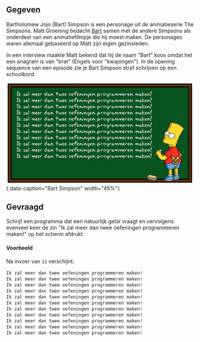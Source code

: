 ## Gegeven

Bartholomew Jojo (Bart) Simpson is een personage uit de animatieserie The Simpsons. Matt Groening bedacht <a href="https://nl.wikipedia.org/wiki/Bart_Simpson" target="_blank">Bart</a> samen met de andere Simpsons als onderdeel van een animatiefilmpje die hij moest maken. De personages waren allemaal gebaseerd op Matt zijn eigen gezinsleden.

In een interview maakte Matt bekend dat hij de naam "Bart" koos omdat het een anagram is van "brat" (Engels voor "kwajongen"). In de opening sequence van een episode zie je Bart Simpson straf schrijven op een schoolbord.

![Bart Simpson](media/bartsimpson.png "Bart Simpson"){:data-caption="Bart Simpson" width="45%"}

## Gevraagd
Schrijf een programma dat een natuurlijk getal vraagt en vervolgens evenveel keer de zin "Ik zal meer dan twee oefeningen programmeren maken!" op het scherm afdrukt.

#### Voorbeeld
Na invoer van `11` verschijnt:
```
Ik zal meer dan twee oefeningen programmeren maken!
Ik zal meer dan twee oefeningen programmeren maken!
Ik zal meer dan twee oefeningen programmeren maken!
Ik zal meer dan twee oefeningen programmeren maken!
Ik zal meer dan twee oefeningen programmeren maken!
Ik zal meer dan twee oefeningen programmeren maken!
Ik zal meer dan twee oefeningen programmeren maken!
Ik zal meer dan twee oefeningen programmeren maken!
Ik zal meer dan twee oefeningen programmeren maken!
Ik zal meer dan twee oefeningen programmeren maken!
Ik zal meer dan twee oefeningen programmeren maken!
```